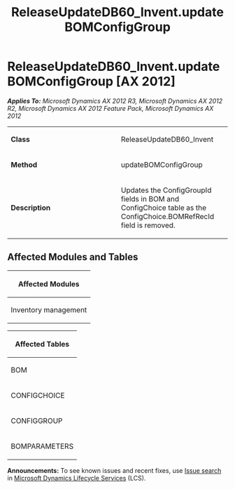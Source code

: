 ﻿---
title: ReleaseUpdateDB60_Invent.updateBOMConfigGroup
TOCTitle: ReleaseUpdateDB60_Invent.updateBOMConfigGroup
ms:assetid: 9a14d726-3469-6746-49a1-b1dc4d1e3bfd
ms:mtpsurl: https://msdn.microsoft.com/en-us/library/JJ686288(v=AX.60)
ms:contentKeyID: 49709991
ms.date: 05/18/2015
mtps_version: v=AX.60
---

# ReleaseUpdateDB60\_Invent.updateBOMConfigGroup [AX 2012]


_**Applies To:** Microsoft Dynamics AX 2012 R3, Microsoft Dynamics AX 2012 R2, Microsoft Dynamics AX 2012 Feature Pack, Microsoft Dynamics AX 2012_

<table>
<colgroup>
<col style="width: 50%" />
<col style="width: 50%" />
</colgroup>
<tbody>
<tr class="odd">
<td><p><strong>Class</strong></p></td>
<td><p>ReleaseUpdateDB60_Invent</p></td>
</tr>
<tr class="even">
<td><p><strong>Method</strong></p></td>
<td><p>updateBOMConfigGroup</p></td>
</tr>
<tr class="odd">
<td><p><strong>Description</strong></p></td>
<td><p>Updates the ConfigGroupId fields in BOM and ConfigChoice table as the ConfigChoice.BOMRefRecId field is removed.</p></td>
</tr>
</tbody>
</table>


## Affected Modules and Tables

<table>
<colgroup>
<col style="width: 100%" />
</colgroup>
<thead>
<tr class="header">
<th><p>Affected Modules</p></th>
</tr>
</thead>
<tbody>
<tr class="odd">
<td><p>Inventory management</p></td>
</tr>
</tbody>
</table>


<table>
<colgroup>
<col style="width: 100%" />
</colgroup>
<thead>
<tr class="header">
<th><p>Affected Tables</p></th>
</tr>
</thead>
<tbody>
<tr class="odd">
<td><p>BOM</p></td>
</tr>
<tr class="even">
<td><p>CONFIGCHOICE</p></td>
</tr>
<tr class="odd">
<td><p>CONFIGGROUP</p></td>
</tr>
<tr class="even">
<td><p>BOMPARAMETERS</p></td>
</tr>
</tbody>
</table>

  
**Announcements:** To see known issues and recent fixes, use [Issue search](http://go.microsoft.com/fwlink/?linkid=389258) in [Microsoft Dynamics Lifecycle Services](http://go.microsoft.com/fwlink/?linkid=306505) (LCS).

